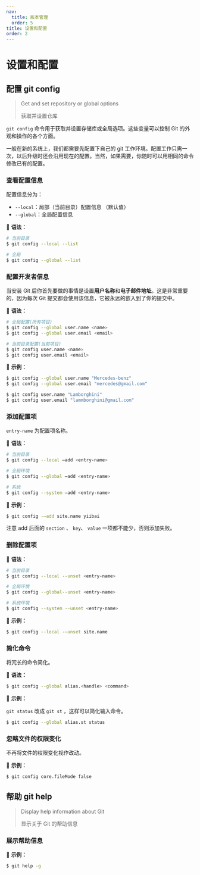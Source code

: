 ```yaml
---
nav:
  title: 版本管理
  order: 5
title: 设置和配置
order: 2
---
```


# 设置和配置

## 配置 git config

> Get and set repository or global options
>
> 获取并设置仓库

`git config` 命令用于获取并设置存储库或全局选项。这些变量可以控制 Git 的外观和操作的各个方面。

一般在新的系统上，我们都需要先配置下自己的 git 工作环境。配置工作只需一次，以后升级时还会沿用现在的配置。当然，如果需要，你随时可以用相同的命令修改已有的配置。

### 查看配置信息

配置信息分为：

- `--local`：局部（当前目录）配置信息 （默认值）
- `--global`：全局配置信息

📖 **语法：**

```bash
# 当前目录
$ git config --local --list

# 全局
$ git config --global --list
```

### 配置开发者信息

当安装 Git 后你首先要做的事情是设置**用户名称**和**电子邮件地址**。这是非常重要的，因为每次 Git 提交都会使用该信息，它被永远的嵌入到了你的提交中。

📖 **语法：**

```bash
# 全局配置(所有项目)
$ git config --global user.name <name>
$ git config --global user.email <email>

# 当前目录配置(当前项目)
$ git config user.name <name>
$ git config user.email <email>
```

📍 **示例：**

```bash
$ git config --global user.name "Mercedes-benz"
$ git config --global user.email "mercedes@gmail.com"

$ git config user.name "Lamborghini"
$ git config user.email "lammborghini@gmail.com"
```

### 添加配置项

`entry-name` 为配置项名称。

📖 **语法：**

```bash
# 当前目录
$ git config --local –add <entry-name>

# 全局环境
$ git config --global –add <entry-name>

# 系统
$ git config --system –add <entry-name>
```

📍 **示例：**

```bash
$ git config -–add site.name yiibai
```

注意 add 后面的  `section` 、 `key`、 `value`  一项都不能少，否则添加失败。

### 删除配置项

📖 **语法：**

```bash
# 当前目录
$ git config --local --unset <entry-name>

# 全局环境
$ git config --global--unset <entry-name>

# 系统环境
$ git config --system --unset <entry-name>
```

📍 **示例：**

```bash
$ git config --local -–unset site.name
```

### 简化命令

将冗长的命令简化。

📖 **语法：**

```bash
$ git config --global alias.<handle> <command>
```

📍 **示例：**

`git status` 改成 `git st` ，这样可以简化输入命令。

```bash
$ git config --global alias.st status
```

### 忽略文件的权限变化

不再将文件的权限变化视作改动。

📍 **示例：**

```bash
$ git config core.fileMode false
```

## 帮助 git help

> Display help information about Git
>
> 显示关于 Git 的帮助信息

### 展示帮助信息

📍 **示例：**

```bash
$ git help -g
```
